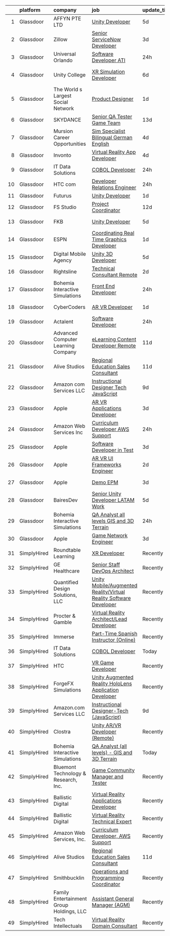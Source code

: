 

|    | platform    | company                                  | job                                                                                                                                                                                                                                                                                                                                                                                                                                                                                                                                                                                                                                                                                                                                                                                                                                                                                                                                                                                                                                                                                                                                                                                                                                                                                                                                                                       | update_time   | location                |
|---:|:------------|:-----------------------------------------|:--------------------------------------------------------------------------------------------------------------------------------------------------------------------------------------------------------------------------------------------------------------------------------------------------------------------------------------------------------------------------------------------------------------------------------------------------------------------------------------------------------------------------------------------------------------------------------------------------------------------------------------------------------------------------------------------------------------------------------------------------------------------------------------------------------------------------------------------------------------------------------------------------------------------------------------------------------------------------------------------------------------------------------------------------------------------------------------------------------------------------------------------------------------------------------------------------------------------------------------------------------------------------------------------------------------------------------------------------------------------------|:--------------|:------------------------|
|  1 | Glassdoor   | AFFYN PTE  LTD                           | [Unity Developer](https://www.glassdoor.com/partner/jobListing.htm?pos=116&ao=1136043&s=58&guid=000001813cec9bc7a0daaf8c3d9b5783&src=GD_JOB_AD&t=SR&vt=w&cs=1_aa55144c&cb=1654584548735&jobListingId=1007910100781&jrtk=3-0-1g4uep703r18q801-1g4uep70f36hh000-aa5aa916dd6afc97-)                                                                                                                                                                                                                                                                                                                                                                                                                                                                                                                                                                                                                                                                                                                                                                                                                                                                                                                                                                                                                                                                                          | 5d            | Marina, CA              |
|  2 | Glassdoor   | Zillow                                   | [Senior ServiceNow Developer](https://www.glassdoor.com/partner/jobListing.htm?pos=102&ao=1110586&s=58&guid=000001813cec9bc7a0daaf8c3d9b5783&src=GD_JOB_AD&t=SR&vt=w&cs=1_f4025326&cb=1654584548733&jobListingId=1007916329734&cpc=26740BCDE5E48596&jrtk=3-0-1g4uep703r18q801-1g4uep70f36hh000-68abbdfddaca983b--6NYlbfkN0ANMurRYyPEXg08u6OamUd1Mvhk-zhFSGYIZgoJR86UvQ_x0FKK8TrZZD49G3rLjS_iuOXNKCVe_IrT4D3B3sMw_av4LF3g3rZfyXH9zqjltxvNCctrAv98w9TAtic6ljGMaZZfEaMT0Bvdcxd1fpBzyWr7UFlplHqiGdqylhxYjN3i-7mZ-Uxz6HW-K_PForREoWJIPKzjvcaln-gop0n-lESj-6SEpoF9UvJ4nz7xcmurV7H_kYExk8sO2J4D1vRyNxdjQW9M4u0h0SHKKYwNeLAP9PYYdyRJlJru7E58B51LgY-iWk9jFM00-rkrumX-RsDNq1_HKJCUhlw0cmBEvpNz-Qn0i9IShdiyrtSC1ydzcNkitWWUxMsipVrKfSw0klZlMTA1bBmAZ0U9FIGZJUuDzIgO_wkPGgrvTXuxxner9Llbkk8zGkJyvtFZ14OVae59q24Ex-tQrBmK_TS7fIBNorLB9YosX2aer_PSCGhsbcRSHB0pH1-vko08cMlt3vTC71ch7rwfSMZ9vnfjmgScpkXRVRyTM1fp8tEwtI7W0NtQhwjmidC_x8MPN5lS3eu5157vcRemeSq3s6YN8xSo8FJXNA3fFWK2QJnRuwvOQ8LkIESsUVOPuWpsXKNzXUcL7aqABuxDq7ELqmmLrRPZGrYujrJwZn8V7AHKNGXm5OJBJZHCDaDTDw9wBHDbZTDVpEzvGRnMX-hal0e9JTJ9je_zUQ0zCmIUKypqXFx98l4aafHAoeRpTCaVpPpKLwAxVaLBmeOch6hhymA8fs-HOkhcZr_hoYwR-kPZh2OV-F7J9RCoIs8AV6VetgUVU5L2K-ocxuu0uj--uYhJusVfpmfW8OUrDtUYw7PUAqtclgrNFIxnzoGuuFecmlGK6PF15_W0NuFEwxtS6oy_iO6hp-yCYHl1t_pmOpv-1Q%3D%3D)                                                             | 3d            | Irvine, CA              |
|  3 | Glassdoor   | Universal Orlando                        | [Software Developer  ATI](https://www.glassdoor.com/partner/jobListing.htm?pos=122&ao=1136043&s=58&guid=000001813cec9bc7a0daaf8c3d9b5783&src=GD_JOB_AD&t=SR&vt=w&cs=1_69fbce35&cb=1654584548736&jobListingId=1007921387613&jrtk=3-0-1g4uep703r18q801-1g4uep70f36hh000-4285aeb4271d8676-)                                                                                                                                                                                                                                                                                                                                                                                                                                                                                                                                                                                                                                                                                                                                                                                                                                                                                                                                                                                                                                                                                  | 24h           | Orlando, FL             |
|  4 | Glassdoor   | Unity College                            | [XR Simulation Developer](https://www.glassdoor.com/partner/jobListing.htm?pos=118&ao=1136043&s=58&guid=000001813cec9bc7a0daaf8c3d9b5783&src=GD_JOB_AD&t=SR&vt=w&cs=1_3d9ae4aa&cb=1654584548735&jobListingId=1007906898569&jrtk=3-0-1g4uep703r18q801-1g4uep70f36hh000-570fc933d2bd7570-)                                                                                                                                                                                                                                                                                                                                                                                                                                                                                                                                                                                                                                                                                                                                                                                                                                                                                                                                                                                                                                                                                  | 6d            | New Gloucester, ME      |
|  5 | Glassdoor   | The World s Largest Social Network       | [Product Designer](https://www.glassdoor.com/partner/jobListing.htm?pos=105&ao=1110586&s=58&guid=000001813cec9bc7a0daaf8c3d9b5783&src=GD_JOB_AD&t=SR&vt=w&ea=1&cs=1_655dbd8d&cb=1654584548734&jobListingId=1007919778634&cpc=BCC169F53084E245&jrtk=3-0-1g4uep703r18q801-1g4uep70f36hh000-b96dab85b70c811e--6NYlbfkN0DSgjPPcnEdvoK3uuxfISLALE6pB1FR7YSHOr_tSg5_QGIhoz_2VqUepdcKLBLI_zRrIAHopU8VcXiN2K5WYzQuzRXubOlda9syO9xU-UDS0E2mKqAHCFZibDgmlYl_Q6yAHMO6EetpMb1WYliDo4pMtyXiqHtqWraTYDMfl0iDtZ-0pG_RO-4BRTnlVkmhxfFGrzS5cJ35i6d4C-2oXgKE7Xcuwa-d1UnA60dxA2lOXZpPQAutsHpDat8d4tgoTvYM1iLBIxkmFRPSD4RxinaDnEBidRGHxzCaXDpAsaaw-VBff5KdPwUtnVRmNB-7YjalLARlkWcawY888qUg0PTfWNeNNGpHVBVwCJ6-LRDQrTA8lvrM7vSN4grmts10nHUSzlvf7o90atLQ_v1vyjCG_Bsb59a5UIU2o1bJ4FVaMu4lUHKG9W1_XU8sA-zZ3mV63en9Rs_GXvfbhf2wjBENiRcI-O2J_MtsSMwTRmoz3_m_XHKUYhcO5MRnMuEcfBTCgkskfVE-_zyJ9rt5e5fvqc-UDKA1B6ULlEq78nI-hrS3PS4WHfsjG7tYZ_yg6sfqgJNM7pC1joet9JBWu0R_)                                                                                                                                                                                                                                                                                                                                                                                                                               | 1d            | Los Angeles, CA         |
|  6 | Glassdoor   | SKYDANCE                                 | [Senior QA Tester   Game Team](https://www.glassdoor.com/partner/jobListing.htm?pos=125&ao=1136043&s=58&guid=000001813cec9bc7a0daaf8c3d9b5783&src=GD_JOB_AD&t=SR&vt=w&cs=1_3f475dbc&cb=1654584548736&jobListingId=1007889445079&jrtk=3-0-1g4uep703r18q801-1g4uep70f36hh000-dbf303c9d49aa4b7-)                                                                                                                                                                                                                                                                                                                                                                                                                                                                                                                                                                                                                                                                                                                                                                                                                                                                                                                                                                                                                                                                             | 13d           | Los Angeles, CA         |
|  7 | Glassdoor   | Mursion Career Opportunities             | [Sim Specialist   Bilingual  German  English ](https://www.glassdoor.com/partner/jobListing.htm?pos=130&ao=1136043&s=58&guid=000001813cec9bc7a0daaf8c3d9b5783&src=GD_JOB_AD&t=SR&vt=w&cs=1_7b5ac55b&cb=1654584548739&jobListingId=1007913951500&jrtk=3-0-1g4uep703r18q801-1g4uep70f36hh000-84a85af8868d344b-)                                                                                                                                                                                                                                                                                                                                                                                                                                                                                                                                                                                                                                                                                                                                                                                                                                                                                                                                                                                                                                                             | 4d            | New York, NY            |
|  8 | Glassdoor   | Invonto                                  | [Virtual Reality App Developer](https://www.glassdoor.com/partner/jobListing.htm?pos=123&ao=1136043&s=58&guid=000001813cec9bc7a0daaf8c3d9b5783&src=GD_JOB_AD&t=SR&vt=w&cs=1_34f932ee&cb=1654584548736&jobListingId=1007914902301&jrtk=3-0-1g4uep703r18q801-1g4uep70f36hh000-f29a10619103e505-)                                                                                                                                                                                                                                                                                                                                                                                                                                                                                                                                                                                                                                                                                                                                                                                                                                                                                                                                                                                                                                                                            | 4d            | Bridgewater, NJ         |
|  9 | Glassdoor   | IT Data Solutions                        | [COBOL Developer](https://www.glassdoor.com/partner/jobListing.htm?pos=115&ao=1136043&s=58&guid=000001813cec9bc7a0daaf8c3d9b5783&src=GD_JOB_AD&t=SR&vt=w&cs=1_9acb52fc&cb=1654584548735&jobListingId=1007921465359&jrtk=3-0-1g4uep703r18q801-1g4uep70f36hh000-f0dff0783585bd23-)                                                                                                                                                                                                                                                                                                                                                                                                                                                                                                                                                                                                                                                                                                                                                                                                                                                                                                                                                                                                                                                                                          | 24h           | Remote                  |
| 10 | Glassdoor   | HTC com                                  | [Developer Relations Engineer](https://www.glassdoor.com/partner/jobListing.htm?pos=120&ao=1136043&s=58&guid=000001813cec9bc7a0daaf8c3d9b5783&src=GD_JOB_AD&t=SR&vt=w&ea=1&cs=1_ca01fff5&cb=1654584548736&jobListingId=1007921766966&jrtk=3-0-1g4uep703r18q801-1g4uep70f36hh000-80f403f71f483576-)                                                                                                                                                                                                                                                                                                                                                                                                                                                                                                                                                                                                                                                                                                                                                                                                                                                                                                                                                                                                                                                                        | 24h           | Remote                  |
| 11 | Glassdoor   | Futurus                                  | [Unity Developer](https://www.glassdoor.com/partner/jobListing.htm?pos=117&ao=1136043&s=58&guid=000001813cec9bc7a0daaf8c3d9b5783&src=GD_JOB_AD&t=SR&vt=w&cs=1_ac5a9709&cb=1654584548735&jobListingId=1007919964336&jrtk=3-0-1g4uep703r18q801-1g4uep70f36hh000-fb1e314ab1c5b019-)                                                                                                                                                                                                                                                                                                                                                                                                                                                                                                                                                                                                                                                                                                                                                                                                                                                                                                                                                                                                                                                                                          | 1d            | Atlanta, GA             |
| 12 | Glassdoor   | FS Studio                                | [Project Coordinator](https://www.glassdoor.com/partner/jobListing.htm?pos=127&ao=1136043&s=58&guid=000001813cec9bc7a0daaf8c3d9b5783&src=GD_JOB_AD&t=SR&vt=w&cs=1_938020db&cb=1654584548736&jobListingId=1007893250134&jrtk=3-0-1g4uep703r18q801-1g4uep70f36hh000-e487d5bd2e7d489b-)                                                                                                                                                                                                                                                                                                                                                                                                                                                                                                                                                                                                                                                                                                                                                                                                                                                                                                                                                                                                                                                                                      | 12d           | Remote                  |
| 13 | Glassdoor   | FKB                                      | [Unity Developer](https://www.glassdoor.com/partner/jobListing.htm?pos=126&ao=1136043&s=58&guid=000001813cec9bc7a0daaf8c3d9b5783&src=GD_JOB_AD&t=SR&vt=w&ea=1&cs=1_8e4cd76b&cb=1654584548736&jobListingId=1007909584890&jrtk=3-0-1g4uep703r18q801-1g4uep70f36hh000-a0e20881976fd38c-)                                                                                                                                                                                                                                                                                                                                                                                                                                                                                                                                                                                                                                                                                                                                                                                                                                                                                                                                                                                                                                                                                     | 5d            | Philadelphia, PA        |
| 14 | Glassdoor   | ESPN                                     | [Coordinating Real Time Graphics Developer](https://www.glassdoor.com/partner/jobListing.htm?pos=103&ao=1110586&s=58&guid=000001813cec9bc7a0daaf8c3d9b5783&src=GD_JOB_AD&t=SR&vt=w&cs=1_af57367f&cb=1654584548733&jobListingId=1007919202215&cpc=BAEB662971763A76&jrtk=3-0-1g4uep703r18q801-1g4uep70f36hh000-de00b05f6068963c--6NYlbfkN0DAFTyt7pbDCC2JPO79CSdi1dIb81yjczP5qsKcZIxgiYm3-7g-689Ur9xqU8QiYHU3CBSTcFo8Sli8U69TZrkzbmCfqXn8fo-mx1AQIirTEX9VmELvS5pC0sQMQndtZqcllmV5FMtIRZLd3qdRtZmIbBwJPqj5aaQp7CTx_ZoZJENaDCC2ty6_N9kz8pSF9aKvDSKLNW8cgWdpyQ0_oYaMnUEWlejprCGaSzbIjb7TAFPhGUJ3KMb26y-Y66aZi5L6daEr3SMEOliXeC3sqbZWoRQUTN54W7afHjaNA7kR1OLhhWm-wiHXF-XNd78lZR595f5SPzYwCoGznVRJ66TUOQtmJYaL5e2MsO-PVJQ2gPM_pkgODMc9PQ0PuI7TPJcvwWEh34BRVj2OymNz0phY85jQ8UNjCxxoeQ4L72CFgCFJvq28L3a_)                                                                                                                                                                                                                                                                                                                                                                                                                                                                                                                                                                           | 1d            | Seymour, CT             |
| 15 | Glassdoor   | Digital Mobile Agency                    | [Unity 3D Developer](https://www.glassdoor.com/partner/jobListing.htm?pos=124&ao=1136043&s=58&guid=000001813cec9bc7a0daaf8c3d9b5783&src=GD_JOB_AD&t=SR&vt=w&ea=1&cs=1_48c63b3a&cb=1654584548736&jobListingId=1007909713890&jrtk=3-0-1g4uep703r18q801-1g4uep70f36hh000-b2b1a5f14e6f4c14-)                                                                                                                                                                                                                                                                                                                                                                                                                                                                                                                                                                                                                                                                                                                                                                                                                                                                                                                                                                                                                                                                                  | 5d            | Remote                  |
| 16 | Glassdoor   | Rightsline                               | [Technical Consultant   Remote](https://www.glassdoor.com/partner/jobListing.htm?pos=121&ao=1136043&s=58&guid=000001813cec9bc7a0daaf8c3d9b5783&src=GD_JOB_AD&t=SR&vt=w&ea=1&cs=1_402f8c5d&cb=1654584548736&jobListingId=1007917550553&jrtk=3-0-1g4uep703r18q801-1g4uep70f36hh000-f0a5e63844bc134c-)                                                                                                                                                                                                                                                                                                                                                                                                                                                                                                                                                                                                                                                                                                                                                                                                                                                                                                                                                                                                                                                                       | 2d            | Los Angeles, CA         |
| 17 | Glassdoor   | Bohemia Interactive Simulations          | [Front End Developer](https://www.glassdoor.com/partner/jobListing.htm?pos=129&ao=1136043&s=58&guid=000001813cec9bc7a0daaf8c3d9b5783&src=GD_JOB_AD&t=SR&vt=w&ea=1&cs=1_fdb743d9&cb=1654584548739&jobListingId=1007921504542&jrtk=3-0-1g4uep703r18q801-1g4uep70f36hh000-3ffdbf4cb552594f-)                                                                                                                                                                                                                                                                                                                                                                                                                                                                                                                                                                                                                                                                                                                                                                                                                                                                                                                                                                                                                                                                                 | 24h           | Pittsburgh, PA          |
| 18 | Glassdoor   | CyberCoders                              | [AR VR Developer](https://www.glassdoor.com/partner/jobListing.htm?pos=110&ao=1110586&s=58&guid=000001813cec9bc7a0daaf8c3d9b5783&src=GD_JOB_AD&t=SR&vt=w&ea=1&cs=1_405ddfa8&cb=1654584548735&jobListingId=1007918404073&cpc=B076152010A3B66C&jrtk=3-0-1g4uep703r18q801-1g4uep70f36hh000-48678c0fc4727552--6NYlbfkN0CpFJQzrgRR8WqXWK1qKKEqALWJw739KlKqr2H-MSI4eoBlI4EFrmor2FYZMP3muM2bw0ZwD-Avd1C5O_Nyn28KUhQ9-JUjpLZos3UrSoMlRkDnSxuFzwHu9DtcX5G-MW5nz7n58GKiJh4CRh8MM5Oq8UxDN2zSyGOSm33l1EhddY6tI1BXFhoUfep07OaAtt86ibNyVH7-RLQ4icDFglfluuRToYsbEgKfVpLBqR8EcUmzgkoInCn74iK9_r5Aksajb1cDjvwZSO_eL4fUMyFLxDnjzuJsW8lTadyt78o6FJpG9chSRoo62960JJ6ukXnEzqzho2d6TEUPWDrEdIjHO0tWUf3vfAv-Q-isB1b4kVkYlExTrUHVBY5Jvn591JGMB4uXk_yxHYOaVUt7s1hZngbc463gcdR8YjJbSiP7VPRqki49ifBS-r_EJkNhSrjf_rUwJgrMrxh7AkKU9RQ8PgtqWyWw5nvDVsWEx7ZbE0VMnIEX1naz70-IbFPDWJCS0GHIx_DsbqM3GwtuDc4oC2LUTOMN-jLE1KkKO4bfvFhSm1kKX6dFHLENL02-vApcfX4lfGGFkvPrXm9mtmiG5Tuam5Zo39HczCE4ryPn6fKkFhjMGLDTlwHVuOTAKAGU6bzCC3Bf-fmMcXWa06Sx3-6PXwvq9yI63sb5PDTtmgXfH9PGgGi1HpqP1-mwkcU3ef-qFdSz9wFGWC7HLoT10RRfyByK0lqOktNKRR5BZIVVpExt1FPLa9_RhORRsK5x1_TtodHHGf_K5CNJ6Ost3q51JZojstmsHoWiVlULhE3FxYxSoqEkyLB0WiWDa6W3wwqYtzO0jhMJ-Jo00mr-aThQzaiNFRm_6ser_hF5zO0eUyV4uOd2U4yj_je-GTipSkeXgR-eKuh8K8QaM5ySBt_S3CmR8RpszZHiFFYcszP9r3qtGBUCmZPgxXSMgJdniX-VIhXuPWfAo7aSnd_vXtCExmNPjMQ%3D)                  | 1d            | Cleveland, OH           |
| 19 | Glassdoor   | Actalent                                 | [Software Developer](https://www.glassdoor.com/partner/jobListing.htm?pos=111&ao=1110586&s=58&guid=000001813cec9bc7a0daaf8c3d9b5783&src=GD_JOB_AD&t=SR&vt=w&ea=1&cs=1_a81814d3&cb=1654584548735&jobListingId=1007922305555&cpc=2CAED5C921A5F994&jrtk=3-0-1g4uep703r18q801-1g4uep70f36hh000-3f5fd1be439a74ee--6NYlbfkN0ChYVx_I3yfZ_JDY3EFoivtqvi_stwnZ_kRt8Dowt_l_d1ydueao4NE-oUleRJ4yhiQZaJABuykVzbeXKhzcRT0-TVHKCwiqPiG-iy5UOKrWxZF7UPi3-cpha8F2gy4lQYhHRf8TLJDv9vEF2OkyyO3qkTdttfAPaKJEaRP7tF79S4uBsIQvGvYFwxsjsShHnaGjpg1Nz_AoWPmU00VzHTc8eE7a06ELTCN98V5drmIylbU0RBTWCkySsmmdFTRmJj4Zl7A7vPUkb6EvRvc8HDDvSpUIKRAkTLBhIYLTwaTfcLKLReRI4VNxE3F1ZRj-s1DPjPZrgoRFUCda10IyM9usefq8VmrPDhb6lQwXzydaxKu5kjniQPsqQOJmRxlgqubfd-jcZ9v2MT4HGXCMgevVKVDqsWA9g7K9LJl-fBtoOISZtnnbj-iikk2lPkdSbRUr37hWFTvmF22k9GwlfzkTs6oFcGjikuDnq3hT-8--QqyRvBLtY4BhYrR749cDFcG3To42CSfwkqKWSsOYptfordgwhiClMf_WDFe5YLHMI6IpRDQyJEeWhylp8JQnPcIX3oIbwKkly9Oa63LYgt7l7Plarvnb8NQeSBzLsSPCDiON1O5u6DQgvJQZ2Y5ZlW13iF4_QpeASe8lPbWFBm7YZ2uX-cwCZ6n4x1hfc2aaAn4zirm-L8ToSrCiwMRN9CJser2nrMd3U3PQJD092WyuokqBqi7VJDmQ4yKqRjDlmkA3oNLCRL_fpORtQe_OOg1lhMACtYDUOtl3dp8EcrpQ91u6_dPPumW1GafOWLvdKbUdM_90UeDj6Kw7xwjzNDM5SFFdsl9VB1_OTrTuxMkFQvWHh1uHh5TOnXEP3K10b2NpoX11F1icuuBV5gYtGFUBkL43dcB4_pfgf3qWE8ra1G4XeoLu6X91J29e6FI0aJ6nHCv4kFGeEf0qSUYRlgUKrbdC3In232pmbwgpE_hX6lPiW7lQbeSNm8ZOhGTJw%3D%3D) | 24h           | Huntsville, AL          |
| 20 | Glassdoor   | Advanced Computer Learning Company       | [eLearning Content Developer  Remote  ](https://www.glassdoor.com/partner/jobListing.htm?pos=128&ao=1136043&s=58&guid=000001813cec9bc7a0daaf8c3d9b5783&src=GD_JOB_AD&t=SR&vt=w&ea=1&cs=1_72cb35f3&cb=1654584548737&jobListingId=1007895173314&jrtk=3-0-1g4uep703r18q801-1g4uep70f36hh000-ced13df3f93ab2ba-)                                                                                                                                                                                                                                                                                                                                                                                                                                                                                                                                                                                                                                                                                                                                                                                                                                                                                                                                                                                                                                                               | 11d           | Remote                  |
| 21 | Glassdoor   | Alive Studios                            | [Regional Education Sales Consultant](https://www.glassdoor.com/partner/jobListing.htm?pos=101&ao=1110586&s=58&guid=000001813cec9bc7a0daaf8c3d9b5783&src=GD_JOB_AD&t=SR&vt=w&ea=1&cs=1_4c7c1a36&cb=1654584548733&jobListingId=1007895124397&cpc=5075878B7C32FFAE&jrtk=3-0-1g4uep703r18q801-1g4uep70f36hh000-2fccb21c2e1ea881--6NYlbfkN0AtR68e5gWpPxoovZgA7Udo-dcymoK0NpHFMpIgh7LYzwY3wN5rRkTJw7S9Un75A1UkfoEPcR-RLTtmXzPwKmOqMqSUGO6XxXBLFjazCM3V1ZfBf1dsKFPwpEorEmRbYNpRuaetMdGHNrVWqKG-YgcH2_4AgN8YNRiRdktTNsy0-IciB3jOXBW6M1cvLhUjxJJPMCVqqSoqPFOMnJNjU3jEeMA6LcsOZL8LFn65A5EdwnYtGN1KqIL_flgFneX3Tmzk7q9K4PJzoOlIOddHno_nUxVlY9ODG5_9LDaoMnLbFdDn5Vnj7Bkw0LBBI0Z81K5bQsWEBsQujXJMrChhimN6ELFTLKiL1o-t_h-gBmWaPRQtgzs28YRvRMIDWMiVXssY0qIY7Ic7dTL-omSq77vsN8O-CfYeJlYwyfqzT8_Irg8TgImdaf76OE6xIHAymHTPtmb2Vqk2c5OWYxuY7m5Y3qSiaSyEgMQqp1A82KM4gmuBgkwt6tsSgY7-PwnbR0EbhHQXWeSGn1knMMKjEaHj)                                                                                                                                                                                                                                                                                                                                                                                                                                                                            | 11d           | Remote                  |
| 22 | Glassdoor   | Amazon com Services LLC                  | [Instructional Designer Tech  JavaScript ](https://www.glassdoor.com/partner/jobListing.htm?pos=113&ao=1136043&s=58&guid=000001813cec9bc7a0daaf8c3d9b5783&src=GD_JOB_AD&t=SR&vt=w&cs=1_1a617b1e&cb=1654584548735&jobListingId=1007899848648&jrtk=3-0-1g4uep703r18q801-1g4uep70f36hh000-e6ed21dde313eae9-)                                                                                                                                                                                                                                                                                                                                                                                                                                                                                                                                                                                                                                                                                                                                                                                                                                                                                                                                                                                                                                                                 | 9d            | Remote                  |
| 23 | Glassdoor   | Apple                                    | [AR VR Applications Developer](https://www.glassdoor.com/partner/jobListing.htm?pos=106&ao=1110586&s=58&guid=000001813cec9bc7a0daaf8c3d9b5783&src=GD_JOB_AD&t=SR&vt=w&cs=1_7d833607&cb=1654584548734&jobListingId=1007917012613&cpc=AC285F3A3ECA6BB0&jrtk=3-0-1g4uep703r18q801-1g4uep70f36hh000-b854e7149da00c6e--6NYlbfkN0BvKrLyj5gPmtZO9T8euul8TCxuuKNOtzRJOomxnwSEodTz2Bc-sPZlbtkML8D-m4p0JTgu20NFrf4zigUhHLI_3BuO2fc1yNHH6D5HjZ2XU12GE9zvBCJcKpktUk5LriDBLyFkDqwFVyETK_4m3uQCuLJhpjJqwb4Vob2M6U-v-M1r5wo49DZhEEWKtNcu3k5P2k8q1VWvZErobZtVkhVRTVdBK7J_dgpVcr73qyKoR9fgQExwPRKYsu5Gq-RCc_kavT9leciMCYAASXWNQevI2yvgBCFPOvPCDOEdhYxavGqkFi5VTjiUAeNt1VyYGCbRMrCsLo6Jlp18rufERcRRFrSzSIk3pAxVOYx4TSRFzzu85HszmYdc-t9P_HQN-goeISdq39Sxapbic83XcfXot-gylsktul_HvpruYa5v59YCxT4DZ0EvlIAsQlz6ZdXw1jzDOx389JkzZ9rV5OFyY_mQlUTNPuEBmc0hSzvtQtLKn57zmL9vZPSQZqiEuvJY_BInw04futnGnTGW2LdXWeM94VynzehFn-ZY0z3AiHOiJ02kd6j0csXueV7O8GSZbLnRxuV4asQP2iDzW2TKtdVixWW8nW4w-aW-diEPJKVXbKpowrCglUn9BArGCbOG3FAWyEjbu4h6Spqo6fMXGXeg6QrpsJD3vxsSDVDP5Bx-veEPwoY4jjhupRhI9cFK2czo_H5A7kO5v0VARHdJI43Y2_arH-yyw_FEg0Pcm39ZLx_x_UWxrDA9dwpb7BwxUZf39QyxvADKNvzy6Dvas3p3Ji8ax-2vvvLiYrbRfniWjOd-BO5Z-XNyE2-um_01Zssyekf1BJ5Us4Jc7nY0stzkzNs9sS_S3NSG9nEG-jTQDj4pwXuEl_OkI4CcECbekXZOr6NMOObsY9zHzGFB36uHE8YliwEitHyphVj4O2QOI5ongRY8OH56JPLI0tjn2XyL9yAQRg%3D%3D)                            | 3d            | Boulder, CO             |
| 24 | Glassdoor   | Amazon Web Services  Inc                 | [Curriculum Developer  AWS Support](https://www.glassdoor.com/partner/jobListing.htm?pos=112&ao=1136043&s=58&guid=000001813cec9bc7a0daaf8c3d9b5783&src=GD_JOB_AD&t=SR&vt=w&cs=1_b42452d4&cb=1654584548735&jobListingId=1007920772166&jrtk=3-0-1g4uep703r18q801-1g4uep70f36hh000-3262a55aecb4d11c-)                                                                                                                                                                                                                                                                                                                                                                                                                                                                                                                                                                                                                                                                                                                                                                                                                                                                                                                                                                                                                                                                        | 24h           | Remote                  |
| 25 | Glassdoor   | Apple                                    | [Software Developer in Test](https://www.glassdoor.com/partner/jobListing.htm?pos=108&ao=1110586&s=58&guid=000001813cec9bc7a0daaf8c3d9b5783&src=GD_JOB_AD&t=SR&vt=w&cs=1_30f567da&cb=1654584548734&jobListingId=1007917018892&cpc=AC285F3A3ECA6BB0&jrtk=3-0-1g4uep703r18q801-1g4uep70f36hh000-82897a0a354a2fe3--6NYlbfkN0BvKrLyj5gPmtZO9T8euul8TCxuuKNOtzRJOomxnwSEodTz2Bc-sPZlbtkML8D-m4p0JTgu20NFrYjtZgnzhufwmxXyoSURanRN8_KbfQR4eKDjWgl3_uypQyWREJPjesyQjhFrCtAQDXa3ivuZZSGYsUob_gSI48IcwNT-Yfpjfqbrh2lcVUlTrMKddeWOFoiwDD3rmAFzhFA38O6WpVM3YZ9thNzDCDsJYaZk_B9t4O7HV2vXEzL-KHsQfkNzKaqH2UAgWXb7LxzqOP_ueRSi2ZJGzgnTGFuUrCufWHYZe7Nzc--FKRVPsxXl7d6QDshKljarjxWPm5rZtYj6z2nWMYS7yK1xs8TJu0zZmw9m9DgAVkg0VKLXWtE4Ughnqb4LuP3QZSGRaTzdS1zF0OA6L4_BhiflbGjBO-0cIqgjXlam_HhifXF7AANq0her8hJIxBR-4pM43rM_WD4W6RDFpve-TlEUIE7735Y21UK5B6wGYcda68emvJXnh5Di2ipA5tBu1aXW24O4h05qxhl5_m32QUsVxiPNgp7tC1DQd7EPy22bdGx6LIgjUUahBXGnjL-z7w6_kBPwggM83itY_v7PspPIAOQKidchflC6KjO5ZINT41FAvKtH43rXKr_ATz91DUoSYF8CmCdtCAAXuYCJGiSQE_cNUry2D5F6Fo5rqJPhZEr4sKEWAkrynQWjOmU0GfYdQwZIcGrV8w1bs2MG9dieH-YM0F1qfhii3hI-MnIzrheIs6gQPIjsdNCee3fxptdlMNkbaweb4TIlEgzWCc3ahQa_1wlsnBbitPI-dXVVZxvCfk-PY9JAxen6KyVcVCiKrmY7fLN6-K2BY7glJ-B0_xyunrgTdCkCEu0gaMuj72R-57cg9WbiphdEfrwRjWNsLFdiU5OMedFVYsP9EU1_Cq4WGgfqpCUo2i5RZlW1tHROqYugP2uFTOUhA2xfpqBlSQ%3D%3D)                              | 3d            | Boulder, CO             |
| 26 | Glassdoor   | Apple                                    | [AR VR UI Frameworks Engineer](https://www.glassdoor.com/partner/jobListing.htm?pos=109&ao=1110586&s=58&guid=000001813cec9bc7a0daaf8c3d9b5783&src=GD_JOB_AD&t=SR&vt=w&cs=1_f57a5afe&cb=1654584548734&jobListingId=1007918146196&cpc=8795CF9063CD573D&jrtk=3-0-1g4uep703r18q801-1g4uep70f36hh000-110d28abcd292270--6NYlbfkN0BvKrLyj5gPmtZO9T8euul8TCxuuKNOtzRJOomxnwSEodTz2Bc-sPZlbtkML8D-m4ouKCjOZjRsbF15vyC7Z3IeyVPWHVswqwotNL7oLbR9Uu1VsynaZdnNPd7L9EMY-G3M_jNRLUIchEUM6WSqYDrLM0fKKe55k1Fla9B2pA85qS_VxvvdEzagZIvHh0a8kJBGTImXotZg2RdsM-tMbnf805WAed4bD0VdvR1O-QhZbz8nL6ZhwZrQbfLG4XBe9L_aPdaPKSW7NPZ3LkBt4xaLGBdqr6GdhIxoEqiNVaiM0F6zCumBam_OGWufK-5KU4abiP8pps_hGnSMqx0IDgklnv6e3j7b8tNDtGfrfmOZJ_y3s5L5a17sc7FtBLuTKa8-i6qse6yvECl7Y8FRofHff89csGZ1Xdd5LFeqP6gbr8iGI3Hxoqu8uOwBKM0EmL4e_pstt9eGtTYe55fuKEWzbV64knVlorJ0yNDdSiyVMuLDffcKwxtihLDKvOT443jBJSP-hlj08-ZsAqRgPl8FoTb-6wMrQpTIyuSJBWC84Nqp8k5aPPJfQScPjGGE_HAo0YJiAZCspg5ImTb3dO3LnxFNwoNiYJdECxgviu47NlOcULhjYWAPFFuERLjyxnM07u5l5B5ITc5Hm6FsMHsER4k9ctf94GkUpbUw4uSMEt4NVjFaP7QQT4fFFc5NeypM-UB5BWkp0ylhrnar4j2ORgwhtpGms1sJqynTaDnznlBIGnotXYAlf0mrCTtP-yb351ii_ulvmlA-VVpzWkeWQRySG5yWFu-1h8mTvV8douj8KSqrpe3RwqK8aufU8F4VeabNZaS7F31wdSCuSO13s8DbonQVsiwtvLhW7A_qigOnUOcx1Fkb69N0dFyAk--IJGGgJskPkA5S0xsItJpRzlxSPPpiScY0JopntRfE8rR5Ond4sTddHlTc5-l9evpGwcd6CtwH0A%3D%3D)                            | 2d            | Boulder, CO             |
| 27 | Glassdoor   | Apple                                    | [Demo EPM](https://www.glassdoor.com/partner/jobListing.htm?pos=119&ao=1136043&s=58&guid=000001813cec9bc7a0daaf8c3d9b5783&src=GD_JOB_AD&t=SR&vt=w&cs=1_30d04bf9&cb=1654584548736&jobListingId=1007917365594&jrtk=3-0-1g4uep703r18q801-1g4uep70f36hh000-063cfbe4960f4c46-)                                                                                                                                                                                                                                                                                                                                                                                                                                                                                                                                                                                                                                                                                                                                                                                                                                                                                                                                                                                                                                                                                                 | 3d            | Los Angeles, CA         |
| 28 | Glassdoor   | BairesDev                                | [Senior Unity Developer  LATAM  Work](https://www.glassdoor.com/partner/jobListing.htm?pos=104&ao=1110586&s=58&guid=000001813cec9bc7a0daaf8c3d9b5783&src=GD_JOB_AD&t=SR&vt=w&cs=1_2581d66a&cb=1654584548733&jobListingId=1007909598042&cpc=AC285F3A3ECA6BB0&jrtk=3-0-1g4uep703r18q801-1g4uep70f36hh000-1cf08de7a6090fe4--6NYlbfkN0BfEGkshao4EhrCCf7LYqKO8VNtf9vkQrewuI3DmTR_-FNjQOZq6FDCm1wcPTrdsPfGE-gNHWD7afn7fO2xpDlL7VsoX6KhU8P_Vitdah9wbX0eLXhKf7RXmEs0SGaHZc1wVCPpSOib9HNIROqubLYGIbrWIoEwoGmxkckc2SqGWCVByrS3zCvh896RePRLBLUpQvw4jwABxKCk9mXazsUs7xkyE-FFnZZLZfrKyZLxWwPIger7RSkdO69dd7VI694viXIzDvCHFj3Uqd25T_owtHE_qydkKfEQEGEWqvDFNcP-dqV5cGipIrar8gbiRZBCbNqrsOre3g_8Us0VhlWZz18EWzdRsIBZsctWi2xW-amzoBWiJ7x4oLEcATBx7ht1gIZrjkotnw1Gl0190hp4BDFJRSYX5oWZT4LrWGTi4BhJAU3-5CfoMGclwYbv6Qf1yhEjJKKQSghunBs5BReSit3F7sdH01Gr7PIA_KtOSkcW5OIWRPd_F-m09i6Oc5RVihLtZ2ZoWAil_X9GNXgWchcOucca7RV_2lugH3BgWpRXRb-vDAY-yT3gTfhgTAkv2a53RN-R2OGDlEjMmHQF)                                                                                                                                                                                                                                                                                                                                                                                                                 | 5d            | Colon, PA               |
| 29 | Glassdoor   | Bohemia Interactive Simulations          | [QA Analyst  all levels    GIS and 3D Terrain](https://www.glassdoor.com/partner/jobListing.htm?pos=114&ao=1136043&s=58&guid=000001813cec9bc7a0daaf8c3d9b5783&src=GD_JOB_AD&t=SR&vt=w&ea=1&cs=1_3e1e5e84&cb=1654584548735&jobListingId=1007921504540&jrtk=3-0-1g4uep703r18q801-1g4uep70f36hh000-001116878674b624-)                                                                                                                                                                                                                                                                                                                                                                                                                                                                                                                                                                                                                                                                                                                                                                                                                                                                                                                                                                                                                                                        | 24h           | Pittsburgh, PA          |
| 30 | Glassdoor   | Apple                                    | [Game Network Engineer](https://www.glassdoor.com/partner/jobListing.htm?pos=107&ao=1110586&s=58&guid=000001813cec9bc7a0daaf8c3d9b5783&src=GD_JOB_AD&t=SR&vt=w&cs=1_2062b359&cb=1654584548734&jobListingId=1007917019510&cpc=AC285F3A3ECA6BB0&jrtk=3-0-1g4uep703r18q801-1g4uep70f36hh000-0aefbc93f9d5a70a--6NYlbfkN0BvKrLyj5gPmtZO9T8euul8TCxuuKNOtzRJOomxnwSEodTz2Bc-sPZl29JElYHfcoRu0fPF_ZzN6Ka5iBPTk1GkSVbilIUHd3D6cr62MIBL-mohtzvj-ZJL4_UYR1fu8GH6tOxi269n0chRfbhKOdAagjOsdeI3KQxKVAIkKpqQzpkhQTN8-asFQ6l0L1WOj2VQJqDjksb04FcgTQ6xbWa2wZUJKr5rAFYJqvw_vJxVek4ID5MT2hzbo8USxDgqixy-BYPxcho42lkxge7dPp5iexlmC6MOT33E_QyMl8juLZC-ZJUhji-0bslr9iU11DyfBbVz5-YubukkB9mCeGNHmKhjE6l2DE8NkZoDNZ3sdFlrtCEFY-hqyWQyCV-Opvx3fNZ9dWBglPk7nYIGhkiMwukCBP8xL7rXJjgFsWy6O8eXpp3soWbyyV-B4nQi4I5ul1G5QVrYIn_MsJmwcljLSu34d_Aq8UPYtzFOwwC2va6nyW86ZVT7-1Gzz3luNvev6ayj2WjyoHpxWLxmW6TFNVn_POLg2FNX2qIaem_ZHXUlHix3GOWE4Vk9Nf2NNTwN2hausXSp2d9vjr-Wv558Z6X0JUOG8asnzIKMAwZaqCwIfPdWRqz6Va5uaqF3bO-EKofhOGU6UGLaGuwhLx57Vy0Vj1hxHyRCKU1vzVjeZbb7XHxVbyG0xyFP-YKga-iFFEBmQsYHoQ82HczZ0deF3vlr9cKXQxNib8Q9e-r7RLzXbRjYpcJOiC8JX3ISp243OqW8N8aJY4OIydWxWLgs38uePcf3PiWJEWzKUrLilfq1W1cPKp0in1msfT8tuFHqPMgJSC-BV7NxuvxBPnUsIVXeESbauHxMO4cunIeVQtzCWz8qxKfZsm3YNJNlohhgkxml3-AvsguXB2WJWOA1EN9Nn1loHCjyM8bbTjD2qoHcsiBkL-QJtgkF6TmC14f4RJlYztAmdw%3D%3D)                                   | 3d            | Culver City, CA         |
| 31 | SimplyHired | Roundtable Learning                      | [XR Developer](https://www.simplyhired.com/job/qvFIadB82qmPKcwbS-Su0yZRi4ORLl-D343HzeTnEbsndyKhfpbK4Q?q=virtual+reality+developer)                                                                                                                                                                                                                                                                                                                                                                                                                                                                                                                                                                                                                                                                                                                                                                                                                                                                                                                                                                                                                                                                                                                                                                                                                                        | Recently      | Chagrin Falls, OH       |
| 32 | SimplyHired | GE Healthcare                            | [Senior Staff DevOps Architect](https://www.simplyhired.com/job/MOWwK8uCh5XJ7To-SGsHwwWIkz-rBGX8bgqrwMDm8MEi6D9SupN3yA?q=virtual+reality+developer)                                                                                                                                                                                                                                                                                                                                                                                                                                                                                                                                                                                                                                                                                                                                                                                                                                                                                                                                                                                                                                                                                                                                                                                                                       | Recently      | Milwaukee, WI           |
| 33 | SimplyHired | Quantified Design Solutions, LLC         | [Unity Mobile/Augmented Reality/Virtual Reality Software Developer](https://www.simplyhired.com/job/ZxwsfC98mYOiXoQBQnr3pWfsb77O_5XgRM_rJnD1PyjH40DeQbdfWQ?q=virtual+reality+developer)                                                                                                                                                                                                                                                                                                                                                                                                                                                                                                                                                                                                                                                                                                                                                                                                                                                                                                                                                                                                                                                                                                                                                                                   | Recently      | Orlando, FL +1 location |
| 34 | SimplyHired | Procter & Gamble                         | [Virtual Reality Architect/Lead Developer](https://www.simplyhired.com/job/ozw_teaUirzci8ByWJu9iJSHaYKMrV4oho_I6L3xx-RWfhmJLo4BAw?q=virtual+reality+developer)                                                                                                                                                                                                                                                                                                                                                                                                                                                                                                                                                                                                                                                                                                                                                                                                                                                                                                                                                                                                                                                                                                                                                                                                            | Recently      | Cincinnati, OH          |
| 35 | SimplyHired | Immerse                                  | [Part-Time Spanish Instructor (Online)](https://www.simplyhired.com/job/LF8nqoZOzm5vJ1UcCfGUM-5uBibGf2a0u8vS7LZKnSMv9u_06UZtqw?q=virtual+reality+developer)                                                                                                                                                                                                                                                                                                                                                                                                                                                                                                                                                                                                                                                                                                                                                                                                                                                                                                                                                                                                                                                                                                                                                                                                               | Recently      | Remote                  |
| 36 | SimplyHired | IT Data Solutions                        | [COBOL Developer](https://www.simplyhired.com/job/Xhq2NpRiuEFhBmXE2h458SJRu_CZUJq2SkVOpMSlreJUcB3JkQC_pg?q=virtual+reality+developer)                                                                                                                                                                                                                                                                                                                                                                                                                                                                                                                                                                                                                                                                                                                                                                                                                                                                                                                                                                                                                                                                                                                                                                                                                                     | Today         | Remote                  |
| 37 | SimplyHired | HTC                                      | [VR Game Developer](https://www.simplyhired.com/job/2pf63Ve6Gqz-fUtg9Xn9cnNmf2QO-7qlhrgvte6sKYdT-r1244ZvKA?q=virtual+reality+developer)                                                                                                                                                                                                                                                                                                                                                                                                                                                                                                                                                                                                                                                                                                                                                                                                                                                                                                                                                                                                                                                                                                                                                                                                                                   | Recently      | United States           |
| 38 | SimplyHired | ForgeFX Simulations                      | [Unity Augmented Reality HoloLens Application Developer](https://www.simplyhired.com/job/B57CKuMHiLAowz6F36Bn81d5fjPdIOPLau78tKhABCGYyjNZ7ZKgzw?q=virtual+reality+developer)                                                                                                                                                                                                                                                                                                                                                                                                                                                                                                                                                                                                                                                                                                                                                                                                                                                                                                                                                                                                                                                                                                                                                                                              | Recently      | Remote                  |
| 39 | SimplyHired | Amazon.com Services LLC                  | [Instructional Designer-Tech (JavaScript)](https://www.simplyhired.com/job/k2swxjLkr9oRYDaAfrc1NrR8mVRfLVKbQOSleWRpmLDWMoSVOnMZjA?q=virtual+reality+developer)                                                                                                                                                                                                                                                                                                                                                                                                                                                                                                                                                                                                                                                                                                                                                                                                                                                                                                                                                                                                                                                                                                                                                                                                            | 9d            | Remote                  |
| 40 | SimplyHired | Clostra                                  | [Unity AR/VR Developer (Remote)](https://www.simplyhired.com/job/Z1VKUCQBOT3Ts7GmKbQNA3IybBKS6Sth5WXSkNoNgd8tAb_Jg26Wpg?q=virtual+reality+developer)                                                                                                                                                                                                                                                                                                                                                                                                                                                                                                                                                                                                                                                                                                                                                                                                                                                                                                                                                                                                                                                                                                                                                                                                                      | Recently      | Remote                  |
| 41 | SimplyHired | Bohemia Interactive Simulations          | [QA Analyst (all levels) - GIS and 3D Terrain](https://www.simplyhired.com/job/v4ari21Ymz2lcYliCKDpKr0qKMXQy0gI-rpx0gm8Z897WLwB_OoA2w?q=virtual+reality+developer)                                                                                                                                                                                                                                                                                                                                                                                                                                                                                                                                                                                                                                                                                                                                                                                                                                                                                                                                                                                                                                                                                                                                                                                                        | Today         | Pittsburgh, PA          |
| 42 | SimplyHired | Bluemont Technology & Research, Inc.     | [Game Community Manager and Tester](https://www.simplyhired.com/job/TJ4NlSznWpZ0D1Kd2TADuvfmqW-wcKBIQK5RFsqs-M54thDsC9DQOg?q=virtual+reality+developer)                                                                                                                                                                                                                                                                                                                                                                                                                                                                                                                                                                                                                                                                                                                                                                                                                                                                                                                                                                                                                                                                                                                                                                                                                   | Recently      | Luray, VA               |
| 43 | SimplyHired | Ballistic Digital                        | [Virtual Reality Applications Developer](https://www.simplyhired.com/job/lBawErp-BqBKAThpKFtvsOhq3maz3qc7kXbGO0MHNmiTxtfU6ifsOQ?q=virtual+reality+developer)                                                                                                                                                                                                                                                                                                                                                                                                                                                                                                                                                                                                                                                                                                                                                                                                                                                                                                                                                                                                                                                                                                                                                                                                              | Recently      | Williamsburg, VA        |
| 44 | SimplyHired | Ballistic Digital                        | [Virtual Reality Technical Expert](https://www.simplyhired.com/job/3_Z9PvPR1KdAK9FvakgJUX5eoOunP3Vdusvs2xDkQg0VEPa7Ew4k8g?q=virtual+reality+developer)                                                                                                                                                                                                                                                                                                                                                                                                                                                                                                                                                                                                                                                                                                                                                                                                                                                                                                                                                                                                                                                                                                                                                                                                                    | Recently      | Williamsburg, VA        |
| 45 | SimplyHired | Amazon Web Services, Inc.                | [Curriculum Developer, AWS Support](https://www.simplyhired.com/job/VJ2mxpB_C3RiZ9WEdGHt_L8L7tDgh2uUlbSQc1Inzt2mb5hjGzhRXQ?q=virtual+reality+developer)                                                                                                                                                                                                                                                                                                                                                                                                                                                                                                                                                                                                                                                                                                                                                                                                                                                                                                                                                                                                                                                                                                                                                                                                                   | Recently      | Remote                  |
| 46 | SimplyHired | Alive Studios                            | [Regional Education Sales Consultant](https://www.simplyhired.com/job/QAqA7QUqbofpgmrgm5hoZmVvqa7-CuL1UCwt8JQmFfhZ7ZvEqBmwSw?q=virtual+reality+developer)                                                                                                                                                                                                                                                                                                                                                                                                                                                                                                                                                                                                                                                                                                                                                                                                                                                                                                                                                                                                                                                                                                                                                                                                                 | 11d           | Remote                  |
| 47 | SimplyHired | Smithbucklin                             | [Operations and Programming Coordinator](https://www.simplyhired.com/job/L86kP1iutVw-sLkkjAZODv011iNs_xI44SOwL5JBOHOEzdH4JkEQZQ?q=virtual+reality+developer)                                                                                                                                                                                                                                                                                                                                                                                                                                                                                                                                                                                                                                                                                                                                                                                                                                                                                                                                                                                                                                                                                                                                                                                                              | Recently      | Chicago, IL             |
| 48 | SimplyHired | Family Entertainment Group Holdings, LLC | [Assistant General Manager (AGM)](https://www.simplyhired.com/job/e2SafO3DWR1uF1dnh7tOUYLwpIXbWVU_4Dt_3cKHNZnF87tZ68Rt3Q?q=virtual+reality+developer)                                                                                                                                                                                                                                                                                                                                                                                                                                                                                                                                                                                                                                                                                                                                                                                                                                                                                                                                                                                                                                                                                                                                                                                                                     | Recently      | Monticello, NY          |
| 49 | SimplyHired | Tech Intellectuals                       | [Virtual Reality Domain Consultant](https://www.simplyhired.com/job/zQpNrsSkquOz9sDyE2ZGROYi-OfCLrM1R38t_F8PvyyzSoPiGyFbrQ?q=virtual+reality+developer)                                                                                                                                                                                                                                                                                                                                                                                                                                                                                                                                                                                                                                                                                                                                                                                                                                                                                                                                                                                                                                                                                                                                                                                                                   | Recently      | Remote                  |